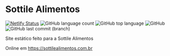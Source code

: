 # Sottile Alimentos

[![Netlify Status](https://api.netlify.com/api/v1/badges/51601a71-0927-451f-bf4b-2af580ce8dc4/deploy-status)](https://app.netlify.com/sites/confident-spence-6ba6fe/deploys) ![GitHub language count](https://img.shields.io/github/languages/count/gustavo-a/sottile-alimentos) ![GitHub top language](https://img.shields.io/github/languages/top/gustavo-a/sottile-alimentos) ![GitHub](https://img.shields.io/github/license/gustavo-a/sottile-alimentos) ![GitHub last commit (branch)](https://img.shields.io/github/last-commit/gustavo-a/sottile-alimentos/master)

Site estático feito para a Sottile Alimentos

Online em https://sottilealimentos.com.br
